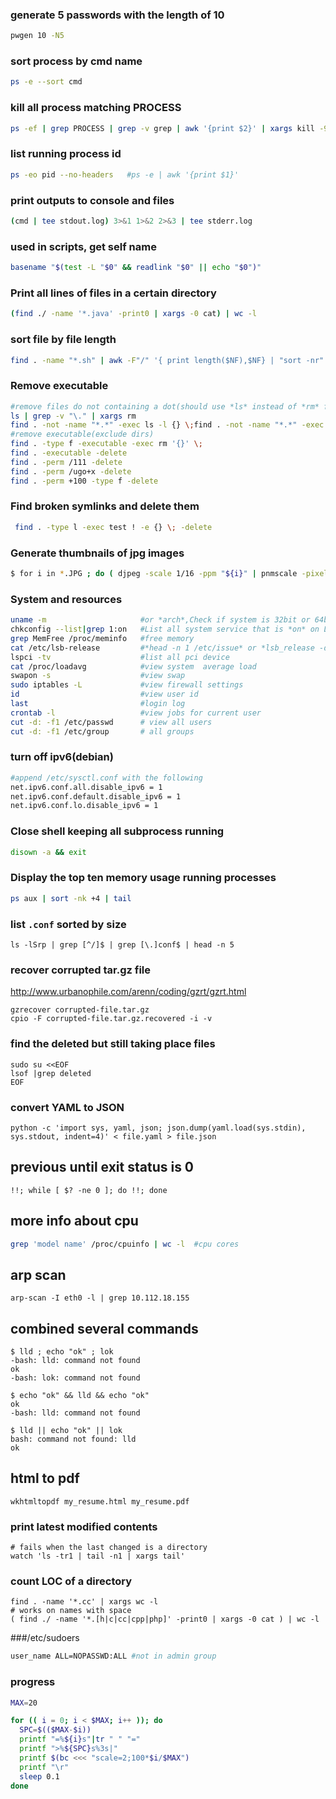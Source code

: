 ### generate 5 passwords with the length of 10
```bash
pwgen 10 -N5 
```
### sort process by cmd name
```bash
ps -e --sort cmd
```
### kill all process matching PROCESS
```bash
ps -ef | grep PROCESS | grep -v grep | awk '{print $2}' | xargs kill -9
```
### list running process id
```bash
ps -eo pid --no-headers   #ps -e | awk '{print $1}'
```
### print outputs to console and files
```bash
(cmd | tee stdout.log) 3>&1 1>&2 2>&3 | tee stderr.log
```
### used in scripts, get self name
```bash
basename "$(test -L "$0" && readlink "$0" || echo "$0")"
```
### Print all lines of files in a certain directory
```bash
(find ./ -name '*.java' -print0 | xargs -0 cat) | wc -l
```

### sort file by file length
```bash
find . -name "*.sh" | awk -F"/" '{ print length($NF),$NF} | "sort -nr" }'
```

### Remove executable
```bash
#remove files do not containing a dot(should use *ls* instead of *rm* first)
ls | grep -v "\." | xargs rm
find . -not -name "*.*" -exec ls -l {} \;find . -not -name "*.*" -exec rm -i {} \;
#remove executable(exclude dirs)
find . -type f -executable -exec rm '{}' \;
find . -executable -delete
find . -perm /111 -delete
find . -perm /ugo+x -delete
find . -perm +100 -type f -delete
```
### Find broken symlinks and delete them
```bash
 find . -type l -exec test ! -e {} \; -delete
```
### Generate thumbnails of jpg images
```bash
$ for i in *.JPG ; do ( djpeg -scale 1/16 -ppm "${i}" | pnmscale -pixels 50246 | cjpeg -optimize -progressive > /preview/"${i%%.*}".jpeg ) ; done
```
### System and resources
```bash
uname -m                     #or *arch*,Check if system is 32bit or 64bit
chkconfig --list|grep 1:on   #List all system service that is *on* on Level 1:
grep MemFree /proc/meminfo   #free memory
cat /etc/lsb-release         #*head -n 1 /etc/issue* or *lsb_release -d*
lspci -tv                    #list all pci device
cat /proc/loadavg            #view system  average load
swapon -s                    #view swap
sudo iptables -L             #view firewall settings
id                           #view user id
last                         #login log
crontab -l                   #view jobs for current user
cut -d: -f1 /etc/passwd      # view all users
cut -d: -f1 /etc/group       # all groups
```

### turn off ipv6(debian)
```bash
#append /etc/sysctl.conf with the following
net.ipv6.conf.all.disable_ipv6 = 1
net.ipv6.conf.default.disable_ipv6 = 1
net.ipv6.conf.lo.disable_ipv6 = 1
```

### Close shell keeping all subprocess running
```bash
disown -a && exit
```

### Display the top ten memory usage running processes
```bash
ps aux | sort -nk +4 | tail
```

### list `.conf` sorted by size
```
ls -lSrp | grep [^/]$ | grep [\.]conf$ | head -n 5
```

### recover corrupted tar.gz file
http://www.urbanophile.com/arenn/coding/gzrt/gzrt.html
```
gzrecover corrupted-file.tar.gz
cpio -F corrupted-file.tar.gz.recovered -i -v
```

### find the deleted but still taking place files
```
sudo su <<EOF
lsof |grep deleted
EOF
```

### convert YAML to JSON
```
python -c 'import sys, yaml, json; json.dump(yaml.load(sys.stdin), sys.stdout, indent=4)' < file.yaml > file.json
```

## previous until exit status is 0
```
!!; while [ $? -ne 0 ]; do !!; done
```

## more info about cpu
``` bash
grep 'model name' /proc/cpuinfo | wc -l  #cpu cores
```

## arp scan
```
arp-scan -I eth0 -l | grep 10.112.18.155
```

## combined several commands
```
$ lld ; echo "ok" ; lok
-bash: lld: command not found
ok
-bash: lok: command not found

$ echo "ok" && lld && echo "ok"
ok
-bash: lld: command not found

$ lld || echo "ok" || lok
bash: command not found: lld
ok
```

## html to pdf
```
wkhtmltopdf my_resume.html my_resume.pdf
```

### print latest modified contents
```
# fails when the last changed is a directory
watch 'ls -tr1 | tail -n1 | xargs tail'
```

### count LOC of a directory
```
find . -name '*.cc' | xargs wc -l
# works on names with space
( find ./ -name '*.[h|c|cc|cpp|php]' -print0 | xargs -0 cat ) | wc -l
```

###/etc/sudoers

```bash
user_name ALL=NOPASSWD:ALL #not in admin group
```

### progress

```bash
MAX=20

for (( i = 0; i < $MAX; i++ )); do
  SPC=$(($MAX-$i))
  printf "=%${i}s"|tr " " "="
  printf ">%${SPC}s%3s|"
  printf $(bc <<< "scale=2;100*$i/$MAX")
  printf "\r"
  sleep 0.1
done
```
